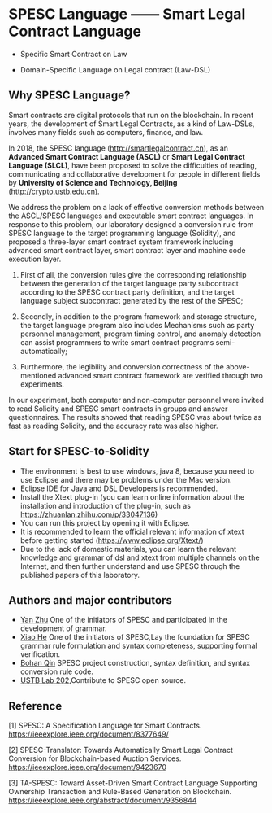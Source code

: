 # SPESC Language —— Smart Legal Contract Language
* Specific Smart Contract on Law 

* Domain-Specific Language on Legal contract (Law-DSL)

## Why SPESC Language?
  Smart contracts are digital protocols that run on the blockchain. In recent years, the development of Smart Legal Contracts, as a kind of Law-DSLs, involves many fields such as computers, finance, and law. 
  
  In 2018, the SPESC language (http://smartlegalcontract.cn), as an **Advanced Smart Contract Language (ASCL)** or **Smart Legal Contract Language (SLCL)**, have been proposed to solve the difficulties of reading, communicating and collaborative development for people in different fields by **University of Science and Technology, Beijing** (http://crypto.ustb.edu.cn). 
  
  We address the problem on a lack of effective conversion methods between the ASCL/SPESC languages and executable smart contract languages. In response to this problem, our laboratory designed a conversion rule from SPESC language to the target programming language (Solidity), and proposed a three-layer smart contract system framework including advanced smart contract layer, smart contract layer and machine code execution layer. 
  
  1)	First of all, the conversion rules give the corresponding relationship between the generation of the target language party subcontract according to the SPESC contract party definition, and the target language subject subcontract generated by the rest of the SPESC; 

2)	Secondly, in addition to the program framework and storage structure, the target language program also includes Mechanisms such as party personnel management, program timing control, and anomaly detection can assist programmers to write smart contract programs semi-automatically; 

3)	Furthermore, the legibility and conversion correctness of the above-mentioned advanced smart contract framework are verified through two experiments. 

In our experiment, both computer and non-computer personnel were invited to read Solidity and SPESC smart contracts in groups and answer questionnaires. The results showed that reading SPESC was about twice as fast as reading Solidity, and the accuracy rate was also higher. 

  
## Start for SPESC-to-Solidity
* The environment is best to use windows, java 8, because you need to use Eclipse and there may be problems under the Mac version.
* Eclipse IDE for Java and DSL Developers is recommended.
* Install the Xtext plug-in (you can learn online information about the installation and introduction of the plug-in, such as https://zhuanlan.zhihu.com/p/33047136)
* You can run this project by opening it with Eclipse.
* It is recommended to learn the official relevant information of xtext before getting started (https://www.eclipse.org/Xtext/)
* Due to the lack of domestic materials, you can learn the relevant knowledge and grammar of dsl and xtext from multiple channels on the Internet, and then further understand and use SPESC through the published papers of this laboratory.

## Authors and major contributors

* [Yan Zhu](http://scce.ustb.edu.cn/shiziduiwu/jiaoshixinxi/2018-04-12/66.html) One of the initiators of SPESC and participated in the development of grammar.
* [Xiao He](http://faculty.ustb.edu.cn/XiaoHe/zh_CN/index.htm) One of the initiators of SPESC,Lay the foundation for SPESC grammar rule formulation and syntax completeness, supporting formal verification.
* [Bohan Qin](https://orcid.org/0000-0003-0413-1182) SPESC project construction, syntax definition, and syntax conversion rule code.
* [USTB Lab 202](https://github.com/USTB-InternetSecurityLab),Contribute to SPESC open source.

## Reference
[1] SPESC: A Specification Language for Smart Contracts. https://ieeexplore.ieee.org/document/8377649/

[2] SPESC-Translator: Towards Automatically Smart Legal Contract Conversion for Blockchain-based Auction Services. https://ieeexplore.ieee.org/document/9423670

[3] TA-SPESC: Toward Asset-Driven Smart Contract Language Supporting Ownership Transaction and Rule-Based Generation on Blockchain. https://ieeexplore.ieee.org/abstract/document/9356844
